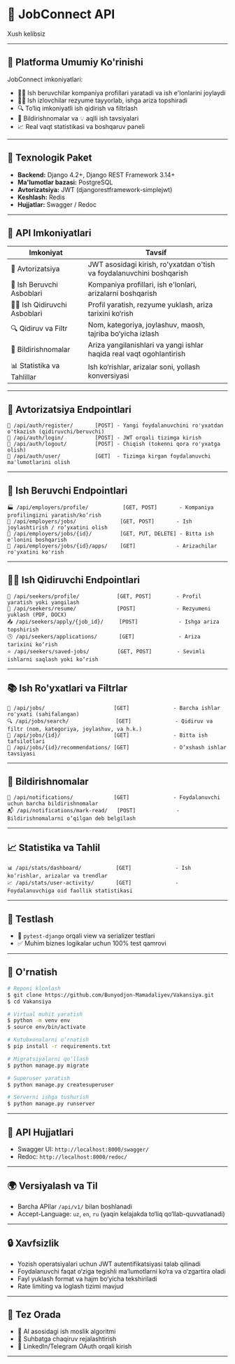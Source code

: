 # 🚀 JobConnect API

Xush kelibsiz

---

## 📌 Platforma Umumiy Ko'rinishi
JobConnect imkoniyatlari:

- 🧑‍💼 Ish beruvchilar kompaniya profillari yaratadi va ish e'lonlarini joylaydi
- 👨‍🎓 Ish izlovchilar rezyume tayyorlab, ishga ariza topshiradi
- 🔍 To‘liq imkoniyatli ish qidirish va filtrlash
- 🔔 Bildirishnomalar va 💡 aqlli ish tavsiyalari
- 📈 Real vaqt statistikasi va boshqaruv paneli

---

## 🔧 Texnologik Paket

- **Backend:** Django 4.2+, Django REST Framework 3.14+
- **Ma'lumotlar bazasi:** PostgreSQL
- **Avtorizatsiya:** JWT (djangorestframework-simplejwt)
- **Keshlash:** Redis
- **Hujjatlar:** Swagger / Redoc

---

## 🚦 API Imkoniyatlari

| Imkoniyat                 | Tavsif                                                                  |
|--------------------------|-------------------------------------------------------------------------|
| 👤 Avtorizatsiya          | JWT asosidagi kirish, ro'yxatdan o'tish va foydalanuvchini boshqarish   |
| 🏢 Ish Beruvchi Asboblari | Kompaniya profillari, ish e'lonlari, arizalarni boshqarish               |
| 🧑‍🎓 Ish Qidiruvchi Asboblari | Profil yaratish, rezyume yuklash, ariza tarixini ko‘rish               |
| 🔍 Qidiruv va Filtr       | Nom, kategoriya, joylashuv, maosh, tajriba bo‘yicha izlash               |
| 📨 Bildirishnomalar       | Ariza yangilanishlari va yangi ishlar haqida real vaqt ogohlantirish    |
| 📊 Statistika va Tahlillar| Ish ko‘rishlar, arizalar soni, yollash konversiyasi                     |

---

## 🔐 Avtorizatsiya Endpointlari

```
🔑 /api/auth/register/       [POST] - Yangi foydalanuvchini ro'yxatdan o'tkazish (qidiruvchi/beruvchi)
🔐 /api/auth/login/          [POST] - JWT orqali tizimga kirish
🔐 /api/auth/logout/         [POST] - Chiqish (tokenni qora ro'yxatga olish)
👤 /api/auth/user/           [GET]  - Tizimga kirgan foydalanuvchi ma'lumotlarini olish
```

---

## 🏢 Ish Beruvchi Endpointlari

```
🏭 /api/employers/profile/           [GET, POST]       - Kompaniya profilingizni yaratish/ko‘rish
📝 /api/employers/jobs/              [GET, POST]       - Ish joylashtirish / ro‘yxatini olish
📄 /api/employers/jobs/{id}/         [GET, PUT, DELETE] - Bitta ish e'lonini boshqarish
👀 /api/employers/jobs/{id}/apps/    [GET]             - Arizachilar ro'yxatini ko'rish
```

---

## 👨‍🎓 Ish Qidiruvchi Endpointlari

```
📄 /api/seekers/profile/            [GET, POST]        - Profil yaratish yoki yangilash
📎 /api/seekers/resume/             [POST]             - Rezyumeni yuklash (PDF, DOCX)
📤 /api/seekers/apply/{job_id}/     [POST]             - Ishga ariza topshirish
🕓 /api/seekers/applications/       [GET]              - Ariza tarixini ko‘rish
⭐ /api/seekers/saved-jobs/         [GET, POST]        - Sevimli ishlarni saqlash yoki ko‘rish
```

---

## 📚 Ish Ro'yxatlari va Filtrlar

```
🧭 /api/jobs/                      [GET]              - Barcha ishlar ro'yxati (sahifalangan)
🔍 /api/jobs/search/               [GET]              - Qidiruv va filtr (nom, kategoriya, joylashuv, va h.k.)
🎯 /api/jobs/{id}/                 [GET]              - Bitta ish tafsilotlari
📌 /api/jobs/{id}/recommendations/ [GET]              - O‘xshash ishlar tavsiyasi
```

---

## 🔔 Bildirishnomalar

```
🔔 /api/notifications/             [GET]              - Foydalanuvchi uchun barcha bildirishnomalar
📬 /api/notifications/mark-read/   [POST]             - Bildirishnomalarni o‘qilgan deb belgilash
```

---

## 📈 Statistika va Tahlil

```
📊 /api/stats/dashboard/           [GET]              - Ish ko‘rishlar, arizalar va trendlar
📈 /api/stats/user-activity/       [GET]              - Foydalanuvchiga oid faollik statistikasi
```

---

## 🧪 Testlash

- 🔬 `pytest-django` orqali view va serializer testlari
- ✅ Muhim biznes logikalar uchun 100% test qamrovi

---

## 🧾 O'rnatish

```bash
# Reponi klonlash
$ git clone https://github.com/Bunyodjon-Mamadaliyev/Vakansiya.git
$ cd Vakansiya

# Virtual muhit yaratish
$ python -m venv env 
$ source env/bin/activate

# Kutubxonalarni o‘rnatish
$ pip install -r requirements.txt

# Migratsiyalarni qo‘llash
$ python manage.py migrate

# Superuser yaratish
$ python manage.py createsuperuser

# Serverni ishga tushurish
$ python manage.py runserver
```

---

## 📖 API Hujjatlari

- Swagger UI: `http://localhost:8000/swagger/`
- Redoc: `http://localhost:8000/redoc/`

---

## 🌍 Versiyalash va Til

- Barcha APIlar `/api/v1/` bilan boshlanadi
- Accept-Language: `uz`, `en`, `ru` (yaqin kelajakda to‘liq qo‘llab-quvvatlanadi)

---

## 🔒 Xavfsizlik

- Yozish operatsiyalari uchun JWT autentifikatsiyasi talab qilinadi
- Foydalanuvchi faqat o‘ziga tegishli ma’lumotlarni ko‘ra va o‘zgartira oladi
- Fayl yuklash format va hajm bo‘yicha tekshiriladi
- Rate limiting va loglash tizimi mavjud

---

## 🧠 Tez Orada

- 🎯 AI asosidagi ish moslik algoritmi
- 📅 Suhbatga chaqiruv rejalashtirish
- 🔗 LinkedIn/Telegram OAuth orqali kirish

---


